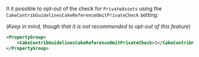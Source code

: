 <!-- START doctoc generated TOC please keep comment here to allow auto update -->
<!-- DON'T EDIT THIS SECTION, INSTEAD RE-RUN doctoc TO UPDATE -->



<!-- END doctoc generated TOC please keep comment here to allow auto update -->

It it possible to opt-out of the check for `PrivateAssets` using the `CakeContribGuidelinesCakeReferenceOmitPrivateCheck` setting:

(*Keep in mind, though that it is not recommended to opt-out of this feature*)

```xml
<PropertyGroup>
    <CakeContribGuidelinesCakeReferenceOmitPrivateCheck>1</CakeContribGuidelinesCakeReferenceOmitPrivateCheck>
</PropertyGroup>
```
